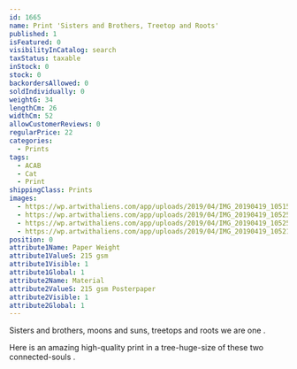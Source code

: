 ```yaml
---
id: 1665
name: Print 'Sisters and Brothers, Treetop and Roots'
published: 1
isFeatured: 0
visibilityInCatalog: search
taxStatus: taxable
inStock: 0
stock: 0
backordersAllowed: 0
soldIndividually: 0
weightG: 34
lengthCm: 26
widthCm: 52
allowCustomerReviews: 0
regularPrice: 22
categories:
  - Prints
tags:
  - ACAB
  - Cat
  - Print
shippingClass: Prints
images:
  - https://wp.artwithaliens.com/app/uploads/2019/04/IMG_20190419_105158-01-scaled.jpeg
  - https://wp.artwithaliens.com/app/uploads/2019/04/IMG_20190419_105250-01-scaled.jpeg
  - https://wp.artwithaliens.com/app/uploads/2019/04/IMG_20190419_105258-01-scaled.jpeg
  - https://wp.artwithaliens.com/app/uploads/2019/04/IMG_20190419_105216-01-01-scaled.jpeg
position: 0
attribute1Name: Paper Weight
attribute1ValueS: 215 gsm
attribute1Visible: 1
attribute1Global: 1
attribute2Name: Material
attribute2ValueS: 215 gsm Posterpaper
attribute2Visible: 1
attribute2Global: 1
---
```


Sisters and brothers, moons and suns, treetops and roots we are one .

Here is an amazing high-quality print in a tree-huge-size of these two connected-souls .
